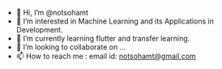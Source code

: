 - 👋 Hi, I’m @notsohamt
- 👀 I’m interested in Machine Learning and its Applications in Development.
- 🌱 I’m currently learning flutter and transfer learning.
- 💞️ I’m looking to collaborate on ...
- 📫 How to reach me : email id: notsohamt@gmail.com
  


<!---
notsohamt/notsohamt is a ✨ special ✨ repository because its `README.md` (this file) appears on your GitHub profile.
You can click the Preview link to take a look at your changes.
--->
